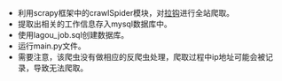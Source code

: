  - 利用scrapy框架中的crawlSpider模块，对[拉钩](https://www.lagou.com/)进行全站爬取。
 - 提取出相关的工作信息存入mysql数据库中。
 - 使用lagou_job.sql创建数据库。
 - 运行main.py文件。
 - 需要注意，该爬虫没有做相应的反爬虫处理，爬取过程中ip地址可能会被记录，导致无法爬取。
